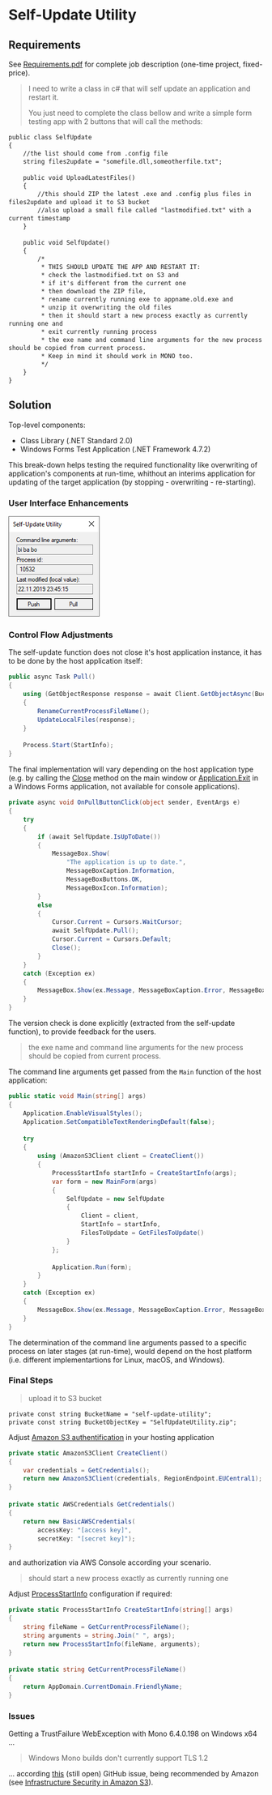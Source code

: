 # Self-Update Utility

## Requirements

See [Requirements.pdf](Requirements.pdf) for complete job description (one-time project, fixed-price).

> I need to write a class in c# that will self update an application and restart it.
>
> You just need to complete the class bellow and write a simple form testing app with 2 buttons that will call the methods:
```
public class SelfUpdate
{
    //the list should come from .config file
    string files2update = "somefile.dll,someotherfile.txt";

    public void UploadLatestFiles()
    {
        //this should ZIP the latest .exe and .config plus files in files2update and upload it to S3 bucket
        //also upload a small file called "lastmodified.txt" with a current timestamp
    }

    public void SelfUpdate()
    {
        /*
         * THIS SHOULD UPDATE THE APP AND RESTART IT:
         * check the lastmodified.txt on S3 and 
         * if it's different from the current one
         * then download the ZIP file,
         * rename currently running exe to appname.old.exe and 
         * unzip it overwriting the old files            
         * then it should start a new process exactly as currently running one and 
         * exit currently running process
         * the exe name and command line arguments for the new process should be copied from current process.
         * Keep in mind it should work in MONO too.
         */
    }
}
```

## Solution

Top-level components:

- Class Library (.NET Standard 2.0)
- Windows Forms Test Application (.NET Framework 4.7.2)

This break-down helps testing the required functionality like overwriting of application's components at run-time, whithout an interims application for updating of the target application (by stopping - overwriting - re-starting).

### User Interface Enhancements

![User Interface](UserInterface.png)

### Control Flow Adjustments

The self-update function does not close it's host application instance, it has to be done by the host application itself:

```csharp
public async Task Pull()
{
    using (GetObjectResponse response = await Client.GetObjectAsync(BucketName, BucketObjectKey))
    {
        RenameCurrentProcessFileName();
        UpdateLocalFiles(response);
    }

    Process.Start(StartInfo);
}
```
The final implementation will vary depending on the host application type (e.g. by calling the [Close](https://docs.microsoft.com/en-us/dotnet/api/system.windows.forms.form.close?view=netframework-4.7.2) method on the main window or [Application.Exit](https://docs.microsoft.com/en-us/dotnet/api/system.windows.forms.application.exit?view=netframework-4.7.2) in a Windows Forms application, not available for console applications).

```csharp
private async void OnPullButtonClick(object sender, EventArgs e)
{
    try
    {
        if (await SelfUpdate.IsUpToDate())
        {
            MessageBox.Show(
                "The application is up to date.",
                MessageBoxCaption.Information,
                MessageBoxButtons.OK,
                MessageBoxIcon.Information);
        }
        else
        {
            Cursor.Current = Cursors.WaitCursor;
            await SelfUpdate.Pull();
            Cursor.Current = Cursors.Default;
            Close();
        }
    }
    catch (Exception ex)
    {
        MessageBox.Show(ex.Message, MessageBoxCaption.Error, MessageBoxButtons.OK, MessageBoxIcon.Error);
    }
}
```
The version check is done explicitly (extracted from the self-update function), to provide feedback for the users.

> the exe name and command line arguments for the new process should be copied from current process.

The command line arguments get passed from the `Main` function of the host application:

```csharp
public static void Main(string[] args)
{            
    Application.EnableVisualStyles();
    Application.SetCompatibleTextRenderingDefault(false);
            
    try
    {
        using (AmazonS3Client client = CreateClient())
        {
            ProcessStartInfo startInfo = CreateStartInfo(args);
            var form = new MainForm(args)
            {
                SelfUpdate = new SelfUpdate
                {
                    Client = client,
                    StartInfo = startInfo,
                    FilesToUpdate = GetFilesToUpdate()
                }
            };

            Application.Run(form);
        }
    }
    catch (Exception ex)
    {
        MessageBox.Show(ex.Message, MessageBoxCaption.Error, MessageBoxButtons.OK, MessageBoxIcon.Error);
    }
}
```

The determination of the command line arguments passed to a specific process on later stages (at run-time), would depend on the host platform (i.e. different implementartions for Linux, macOS, and Windows).

### Final Steps

> upload it to S3 bucket

```
private const string BucketName = "self-update-utility";
private const string BucketObjectKey = "SelfUpdateUtility.zip";
```

Adjust [Amazon S3 authentification](https://docs.aws.amazon.com/AmazonS3/latest/dev/MakingRequests.html) in your hosting application

```csharp
private static AmazonS3Client CreateClient()
{
    var credentials = GetCredentials();
    return new AmazonS3Client(credentials, RegionEndpoint.EUCentral1);
}

private static AWSCredentials GetCredentials()
{
    return new BasicAWSCredentials(
        accessKey: "[access key]",
        secretKey: "[secret key]");
}
```

and authorization via AWS Console according your scenario.

> should start a new process exactly as currently running one

Adjust [ProcessStartInfo](https://docs.microsoft.com/en-us/dotnet/api/system.diagnostics.processstartinfo?view=netstandard-2.0) configuration if required:

```csharp
private static ProcessStartInfo CreateStartInfo(string[] args)
{
    string fileName = GetCurrentProcessFileName();
    string arguments = string.Join(" ", args);
    return new ProcessStartInfo(fileName, arguments);
}

private static string GetCurrentProcessFileName()
{
    return AppDomain.CurrentDomain.FriendlyName;
}
```

### Issues

Getting a TrustFailure WebException with Mono 6.4.0.198 on Windows x64 ...

> Windows Mono builds don't currently support TLS 1.2

... according [this](https://github.com/mono/mono/issues/10489) (still open) GitHub issue, being recommended by Amazon (see [Infrastructure Security in Amazon S3](https://docs.aws.amazon.com/AmazonS3/latest/dev/network-isolation.html)).